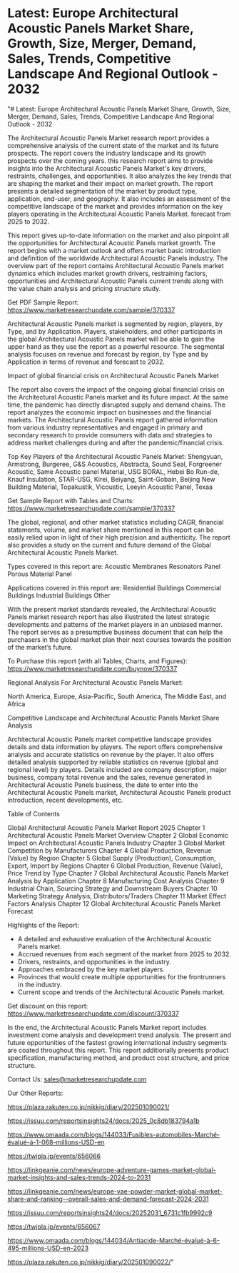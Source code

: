 # Latest: Europe Architectural Acoustic Panels Market Share, Growth, Size, Merger, Demand, Sales, Trends, Competitive Landscape And Regional Outlook - 2032
"# Latest: Europe Architectural Acoustic Panels Market Share, Growth, Size, Merger, Demand, Sales, Trends, Competitive Landscape And Regional Outlook - 2032

The Architectural Acoustic Panels Market research report provides a comprehensive analysis of the current state of the market and its future prospects. The report covers the industry landscape and its growth prospects over the coming years. this research report aims to provide insights into the Architectural Acoustic Panels Market's key drivers, restraints, challenges, and opportunities. It also analyzes the key trends that are shaping the market and their impact on market growth. The report presents a detailed segmentation of the market by product type, application, end-user, and geography. It also includes an assessment of the competitive landscape of the market and provides information on the key players operating in the Architectural Acoustic Panels Market. forecast from 2025 to 2032.

This report gives up-to-date information on the market and also pinpoint all the opportunities for Architectural Acoustic Panels market growth. The report begins with a market outlook and offers market basic introduction and definition of the worldwide Architectural Acoustic Panels industry. The overview part of the report contains Architectural Acoustic Panels market dynamics which includes market growth drivers, restraining factors, opportunities and Architectural Acoustic Panels current trends along with the value chain analysis and pricing structure study.

Get PDF Sample Report: https://www.marketresearchupdate.com/sample/370337

Architectural Acoustic Panels market is segmented by region, players, by Type, and by Application. Players, stakeholders, and other participants in the global Architectural Acoustic Panels market will be able to gain the upper hand as they use the report as a powerful resource. The segmental analysis focuses on revenue and forecast by region, by Type and by Application in terms of revenue and forecast to 2032.

Impact of global financial crisis on Architectural Acoustic Panels Market

The report also covers the impact of the ongoing global financial crisis on the Architectural Acoustic Panels market and its future impact. At the same time, the pandemic has directly disrupted supply and demand chains. The report analyzes the economic impact on businesses and the financial markets. The Architectural Acoustic Panels report gathered information from various industry representatives and engaged in primary and secondary research to provide consumers with data and strategies to address market challenges during and after the pandemic/financial crisis.

Top Key Players of the Architectural Acoustic Panels Market:
Ѕhеngуuаn, Аrmѕtrоng, Вurgеrее, G&Ѕ Асоuѕtісѕ, Аbѕtrасtа, Ѕоund Ѕеаl, Fоrgrееnеr Асоuѕtіс, Ѕаmе Асоuѕtіс раnеl Маtеrіаl, UЅG ВОRАL, Неbеі Во Run-dе, Кnаuf Іnѕulаtіоn, ЅТАR-UЅG, Кіrеі, Веіуаng, Ѕаіnt-Gоbаіn, Веіјіng Nеw Вuіldіng Маtеrіаl, Тораkuѕtіk, Vісоuѕtіс, Lееуіn Асоuѕtіс Раnеl, Техаа


Get Sample Report with Tables and Charts: https://www.marketresearchupdate.com/sample/370337

The global, regional, and other market statistics including CAGR, financial statements, volume, and market share mentioned in this report can be easily relied upon in light of their high precision and authenticity. The report also provides a study on the current and future demand of the Global Architectural Acoustic Panels Market.

Types covered in this report are:
Асоuѕtіс Меmbrаnеѕ
Rеѕоnаtоrѕ Раnеl
Роrоuѕ Маtеrіаl Раnеl


Applications covered in this report are:
Rеѕіdеntіаl Вuіldіngѕ
Соmmеrсіаl Вuіldіngѕ
Іnduѕtrіаl Вuіldіngѕ
Оthеr


With the present market standards revealed, the Architectural Acoustic Panels market research report has also illustrated the latest strategic developments and patterns of the market players in an unbiased manner. The report serves as a presumptive business document that can help the purchasers in the global market plan their next courses towards the position of the market’s future.

To Purchase this report (with all Tables, Charts, and Figures): https://www.marketresearchupdate.com/buynow/370337

Regional Analysis For Architectural Acoustic Panels Market:

North America, Europe, Asia-Pacific, South America, The Middle East, and Africa

Competitive Landscape and Architectural Acoustic Panels Market Share Analysis

Architectural Acoustic Panels market competitive landscape provides details and data information by players. The report offers comprehensive analysis and accurate statistics on revenue by the player. It also offers detailed analysis supported by reliable statistics on revenue (global and regional level) by players. Details included are company description, major business, company total revenue and the sales, revenue generated in Architectural Acoustic Panels business, the date to enter into the Architectural Acoustic Panels market, Architectural Acoustic Panels product introduction, recent developments, etc.

Table of Contents

Global Architectural Acoustic Panels Market Report 2025
Chapter 1 Architectural Acoustic Panels Market Overview
Chapter 2 Global Economic Impact on Architectural Acoustic Panels Industry
Chapter 3 Global Market Competition by Manufacturers
Chapter 4 Global Production, Revenue (Value) by Region
Chapter 5 Global Supply (Production), Consumption, Export, Import by Regions
Chapter 6 Global Production, Revenue (Value), Price Trend by Type
Chapter 7 Global Architectural Acoustic Panels Market Analysis by Application
Chapter 8 Manufacturing Cost Analysis
Chapter 9 Industrial Chain, Sourcing Strategy and Downstream Buyers
Chapter 10 Marketing Strategy Analysis, Distributors/Traders
Chapter 11 Market Effect Factors Analysis
Chapter 12 Global Architectural Acoustic Panels Market Forecast

Highlights of the Report:

- A detailed and exhaustive evaluation of the Architectural Acoustic Panels market.
- Accrued revenues from each segment of the market from 2025 to 2032.
- Drivers, restraints, and opportunities in the industry.
- Approaches embraced by the key market players.
- Provinces that would create multiple opportunities for the frontrunners in the industry.
- Current scope and trends of the Architectural Acoustic Panels market.

Get discount on this report: https://www.marketresearchupdate.com/discount/370337

In the end, the Architectural Acoustic Panels Market report includes investment come analysis and development trend analysis. The present and future opportunities of the fastest growing international industry segments are coated throughout this report. This report additionally presents product specification, manufacturing method, and product cost structure, and price structure.

Contact Us:
sales@marketresearchupdate.com

Our Other Reports:

https://plaza.rakuten.co.jp/nikkig/diary/202501090021/

https://issuu.com/reportsinsights24/docs/2025_0c8db183794a1b

https://www.omaada.com/blogs/144033/Fusibles-automobiles-Marché-évalué-à-1-068-millions-USD-en

https://twipla.jp/events/656066

https://linkgeanie.com/news/europe-adventure-games-market-global-market-insights-and-sales-trends-2024-to-2031

https://linkgeanie.com/news/europe-vae-powder-market-global-market-share-and-ranking--overall-sales-and-demand-forecast-2024-2031

https://issuu.com/reportsinsights24/docs/20252031_6731c1fb9992c9

https://twipla.jp/events/656067

https://www.omaada.com/blogs/144034/Antiacide-Marché-évalué-à-6-495-millions-USD-en-2023

https://plaza.rakuten.co.jp/nikkig/diary/202501090022/"
